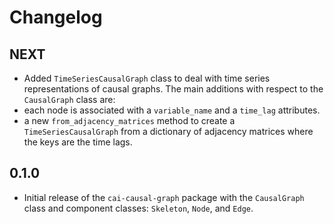 # Changelog

## NEXT

- Added `TimeSeriesCausalGraph` class to deal with time series representations of causal graphs. The main additions with respect to the `CausalGraph` class are:
- each node is associated with a `variable_name` and a `time_lag` attributes.
- a new `from_adjacency_matrices` method to create a `TimeSeriesCausalGraph` from a dictionary of adjacency matrices where the keys are the time lags.

## 0.1.0

- Initial release of the `cai-causal-graph` package with the `CausalGraph` class and component classes: `Skeleton`, `Node`, and `Edge`.


